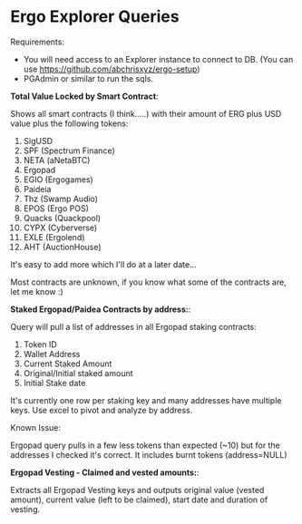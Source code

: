 # Ergo Explorer Queries



Requirements:
* You will need access to an Explorer instance to connect to DB.
 (You can use https://github.com/abchrisxyz/ergo-setup)
* PGAdmin or similar to run the sqls.

**Total Value Locked by Smart Contract**:

Shows all smart contracts (I think.....) with their amount of ERG plus USD value plus the following tokens:
1. SigUSD
2. SPF (Spectrum Finance)
3. NETA (aNetaBTC)
4. Ergopad
5. EGIO (Ergogames)
6. Paideia
7. Thz (Swamp Audio)
8. EPOS (Ergo POS)
9. Quacks (Quackpool)
10. CYPX (Cyberverse)
11. EXLE (Ergolend)
12. AHT (AuctionHouse)


It's easy to add more which I'll do at a later date...

Most contracts are unknown, if you know what some of the contracts are, let me know :)

**Staked Ergopad/Paidea Contracts by address:**:

Query will pull a list of addresses in all Ergopad staking contracts:
  1. Token ID
  2. Wallet Address
  3. Current Staked Amount
  4. Original/Initial staked amount
  5. Initial Stake date

It's currently one row per staking key and many addresses have multiple keys.
Use excel to pivot and analyze by address. 

Known Issue:

Ergopad query pulls in a few less tokens than expected (~10) but for the addresses I checked it's correct. 
It includes burnt tokens (address=NULL)

**Ergopad Vesting - Claimed and vested amounts:**:

Extracts all Ergopad Vesting keys and outputs original value (vested amount), current value (left to be claimed), start date and duration of vesting.


